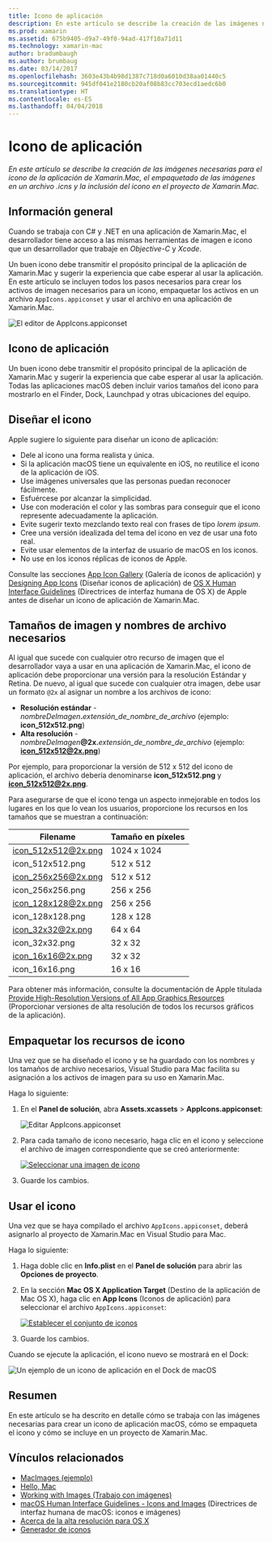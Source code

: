 ```yaml
---
title: Icono de aplicación
description: En este artículo se describe la creación de las imágenes necesarias para el icono de la aplicación de Xamarin.Mac, el empaquetado de las imágenes en un archivo .icns y la inclusión del icono en el proyecto de Xamarin.Mac.
ms.prod: xamarin
ms.assetid: 675b9405-d9a7-49f0-94ad-417f10a71d11
ms.technology: xamarin-mac
author: bradumbaugh
ms.author: brumbaug
ms.date: 03/14/2017
ms.openlocfilehash: 3603e43b4b98d1387c718d0a6010d38aa01440c5
ms.sourcegitcommit: 945df041e2180cb20af08b83cc703ecd1aedc6b0
ms.translationtype: HT
ms.contentlocale: es-ES
ms.lasthandoff: 04/04/2018
---
```

# <a name="application-icon"></a>Icono de aplicación

_En este artículo se describe la creación de las imágenes necesarias para el icono de la aplicación de Xamarin.Mac, el empaquetado de las imágenes en un archivo .icns y la inclusión del icono en el proyecto de Xamarin.Mac._


## <a name="overview"></a>Información general

Cuando se trabaja con C# y .NET en una aplicación de Xamarin.Mac, el desarrollador tiene acceso a las mismas herramientas de imagen e icono que un desarrollador que trabaje en *Objective-C* y *Xcode*.

Un buen icono debe transmitir el propósito principal de la aplicación de Xamarin.Mac y sugerir la experiencia que cabe esperar al usar la aplicación. En este artículo se incluyen todos los pasos necesarios para crear los activos de imagen necesarios para un icono, empaquetar los activos en un archivo `AppIcons.appiconset` y usar el archivo en una aplicación de Xamarin.Mac.

![El editor de AppIcons.appiconset](app-icon-images/intro01.png "El editor de AppIcons.appiconset")


## <a name="application-icon"></a>Icono de aplicación

Un buen icono debe transmitir el propósito principal de la aplicación de Xamarin.Mac y sugerir la experiencia que cabe esperar al usar la aplicación. Todas las aplicaciones macOS deben incluir varios tamaños del icono para mostrarlo en el Finder, Dock, Launchpad y otras ubicaciones del equipo.


## <a name="designing-the-icon"></a>Diseñar el icono

Apple sugiere lo siguiente para diseñar un icono de aplicación:

- Dele al icono una forma realista y única.
- Si la aplicación macOS tiene un equivalente en iOS, no reutilice el icono de la aplicación de iOS.
- Use imágenes universales que las personas puedan reconocer fácilmente.
- Esfuércese por alcanzar la simplicidad.
- Use con moderación el color y las sombras para conseguir que el icono represente adecuadamente la aplicación.
- Evite sugerir texto mezclando texto real con frases de tipo _lorem ipsum_.
- Cree una versión idealizada del tema del icono en vez de usar una foto real.
- Evite usar elementos de la interfaz de usuario de macOS en los iconos.
- No use en los iconos réplicas de iconos de Apple.

Consulte las secciones [App Icon Gallery](https://developer.apple.com/library/mac/documentation/UserExperience/Conceptual/OSXHIGuidelines/Gallery.html#//apple_ref/doc/uid/20000957-CH88-SW1) (Galería de iconos de aplicación) y [Designing App Icons](https://developer.apple.com/library/mac/documentation/UserExperience/Conceptual/OSXHIGuidelines/Designing.html#//apple_ref/doc/uid/20000957-CH87-SW1) (Diseñar iconos de aplicación) de [OS X Human Interface Guidelines](https://developer.apple.com/library/mac/documentation/UserExperience/Conceptual/OSXHIGuidelines/) (Directrices de interfaz humana de OS X) de Apple antes de diseñar un icono de aplicación de Xamarin.Mac.


## <a name="required-image-sizes-and-filenames"></a>Tamaños de imagen y nombres de archivo necesarios

Al igual que sucede con cualquier otro recurso de imagen que el desarrollador vaya a usar en una aplicación de Xamarin.Mac, el icono de aplicación debe proporcionar una versión para la resolución Estándar y Retina. De nuevo, al igual que sucede con cualquier otra imagen, debe usar un formato `@2x` al asignar un nombre a los archivos de icono:

- **Resolución estándar**  - _nombreDeImagen_**.**_extensión_de_nombre_de_archivo_ (ejemplo: **icon_512x512.png**)
- **Alta resolución**  - _nombreDeImagen_**@2x.**_extensión_de_nombre_de_archivo_ (ejemplo: **icon_512x512@2x.png**)

Por ejemplo, para proporcionar la versión de 512 x 512 del icono de aplicación, el archivo debería denominarse **icon_512x512.png** y **icon_512x512@2x.png**.

Para asegurarse de que el icono tenga un aspecto inmejorable en todos los lugares en los que lo vean los usuarios, proporcione los recursos en los tamaños que se muestran a continuación:

|Filename|Tamaño en píxeles|
|---|---|
|icon_512x512@2x.png|1024 x 1024|
|icon_512x512.png|512 x 512|
|icon_256x256@2x.png|512 x 512|
|icon_256x256.png|256 x 256|
|icon_128x128@2x.png|256 x 256|
|icon_128x128.png|128 x 128|
|icon_32x32@2x.png|64 x 64|
|icon_32x32.png|32 x 32|
|icon_16x16@2x.png|32 x 32|
|icon_16x16.png|16 x 16|

Para obtener más información, consulte la documentación de Apple titulada [Provide High-Resolution Versions of All App Graphics Resources](https://developer.apple.com/library/mac/documentation/GraphicsAnimation/Conceptual/HighResolutionOSX/Optimizing/Optimizing.html#//apple_ref/doc/uid/TP40012302-CH7-SW3) (Proporcionar versiones de alta resolución de todos los recursos gráficos de la aplicación).


## <a name="packaging-the-icon-resources"></a>Empaquetar los recursos de icono

Una vez que se ha diseñado el icono y se ha guardado con los nombres y los tamaños de archivo necesarios, Visual Studio para Mac facilita su asignación a los activos de imagen para su uso en Xamarin.Mac.

Haga lo siguiente:

1. En el **Panel de solución**, abra **Assets.xcassets** > **AppIcons.appiconset**: 

    ![Editar AppIcons.appiconset](app-icon-images/intro01.png "Editar AppIcons.appiconset")
2. Para cada tamaño de icono necesario, haga clic en el icono y seleccione el archivo de imagen correspondiente que se creó anteriormente: 

    [![Seleccionar una imagen de icono](app-icon-images/intro02.png "Seleccionar una imagen de icono")](app-icon-images/intro02-large.png#lightbox)
3. Guarde los cambios.


## <a name="using-the-icon"></a>Usar el icono

Una vez que se haya compilado el archivo `AppIcons.appiconset`, deberá asignarlo al proyecto de Xamarin.Mac en Visual Studio para Mac.

Haga lo siguiente:

1. Haga doble clic en **Info.plist** en el **Panel de solución** para abrir las **Opciones de proyecto**.
2. En la sección **Mac OS X Application Target** (Destino de la aplicación de Mac OS X), haga clic en **App Icons** (Iconos de aplicación) para seleccionar el archivo `AppIcons.appiconset`: 

    [![Establecer el conjunto de iconos](app-icon-images/icon01.png "Establecer el conjunto de iconos")](app-icon-images/icon01-large.png#lightbox)
3. Guarde los cambios.

Cuando se ejecute la aplicación, el icono nuevo se mostrará en el Dock:

![Un ejemplo de un icono de aplicación en el Dock de macOS](app-icon-images/icon04.png "Un ejemplo de un icono de aplicación en el Dock de macOS")


## <a name="summary"></a>Resumen

En este artículo se ha descrito en detalle cómo se trabaja con las imágenes necesarias para crear un icono de aplicación macOS, cómo se empaqueta el icono y cómo se incluye en un proyecto de Xamarin.Mac.


## <a name="related-links"></a>Vínculos relacionados

- [MacImages (ejemplo)](https://developer.xamarin.com/samples/mac/MacImages/)
- [Hello, Mac](~/mac/get-started/hello-mac.md)
- [Working with Images (Trabajo con imágenes)](~/mac/app-fundamentals/image.md)
- [macOS Human Interface Guidelines - Icons and Images](https://developer.apple.com/macos/human-interface-guidelines/icons-and-images/image-size-and-resolution/) (Directrices de interfaz humana de macOS: iconos e imágenes)
- [Acerca de la alta resolución para OS X](https://developer.apple.com/library/content/documentation/GraphicsAnimation/Conceptual/HighResolutionOSX/Introduction/Introduction.html)
- [Generador de iconos](https://itunes.apple.com/us/app/icns-builder/id554660130?mt=12)
